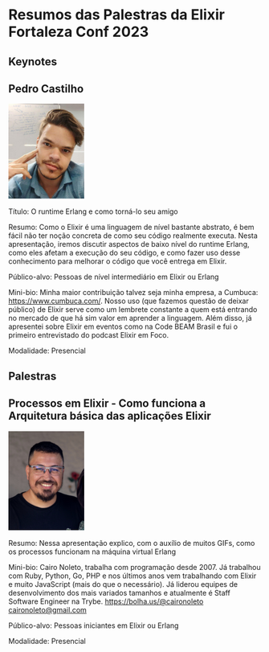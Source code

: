 # Resumos das Palestras da Elixir Fortaleza Conf 2023

## Keynotes

## Pedro Castilho	

<img src="palestrantes/PedroCastilho.jpeg" alt="Pedro Castilho" width="30%">



Título: O runtime Erlang e como torná-lo seu amigo	

Resumo: Como o Elixir é uma linguagem de nível bastante abstrato, é bem fácil não ter noção concreta de como seu código realmente executa. Nesta apresentação, iremos discutir aspectos de baixo nível do runtime Erlang, como eles afetam a execução do seu código, e como fazer uso desse conhecimento para melhorar o código que você entrega em Elixir.			

Público-alvo: Pessoas de nível intermediário em Elixir ou Erlang		

Mini-bio: Minha maior contribuição talvez seja minha empresa, a Cumbuca: https://www.cumbuca.com/. Nosso uso (que fazemos questão de deixar público) de Elixir serve como um lembrete constante a quem está entrando no mercado de que há sim valor em aprender a linguagem. Além disso, já apresentei sobre Elixir em eventos como na Code BEAM Brasil e fui o primeiro entrevistado do podcast Elixir em Foco.	

Modalidade: Presencial


## Palestras


## Processos em Elixir - Como funciona a Arquitetura básica das aplicações Elixir	


<img src="palestrantes/CairoNoleto.jpeg" alt="Cairo Noleto" width="30%">

Resumo: Nessa apresentação explico, com o auxílio de muitos GIFs, como os processos funcionam na máquina virtual Erlang	


Mini-bio: 
Cairo Noleto, trabalha com programação desde 2007. Já trabalhou com Ruby, Python, Go, PHP e nos últimos anos vem trabalhando com Elixir e muito JavaScript (mais do que o necessário). Já liderou equipes de desenvolvimento dos mais variados tamanhos e atualmente é Staff Software Engineer na Trybe.	https://bolha.us/@caironoleto	caironoleto@gmail.com	



Público-alvo: Pessoas iniciantes em Elixir ou Erlang			

Modalidade: Presencial

